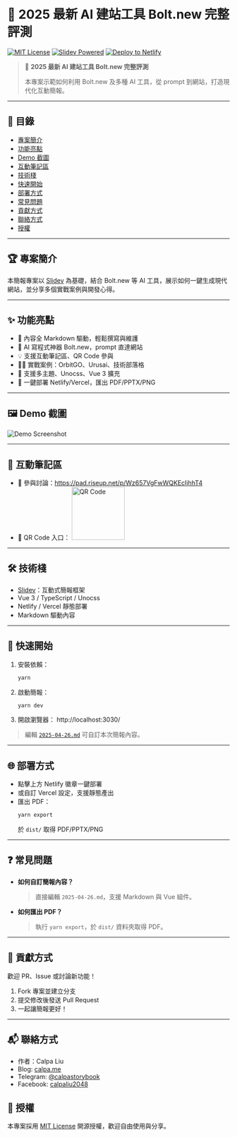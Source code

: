 # 🚀 2025 最新 AI 建站工具 Bolt.new 完整評測

[![MIT License](https://img.shields.io/badge/license-MIT-green.svg)](./LICENSE)
[![Slidev Powered](https://img.shields.io/badge/Powered%20by-Slidev-4B9EFC?logo=slidev)](https://sli.dev/)
[![Deploy to Netlify](https://img.shields.io/badge/Deploy%20to-Netlify-00C7B7?logo=netlify)](https://app.netlify.com/start/deploy?repository=https://github.com/calpa/slides-2025-04-26)

> 🎤 **2025 最新 AI 建站工具 Bolt.new 完整評測**
>
> 本專案示範如何利用 Bolt.new 及多種 AI 工具，從 prompt 到網站，打造現代化互動簡報。

---

## 📖 目錄
- [專案簡介](#專案簡介)
- [功能亮點](#功能亮點)
- [Demo 截圖](#demo-截圖)
- [互動筆記區](#互動筆記區)
- [技術棧](#技術棧)
- [快速開始](#快速開始)
- [部署方式](#部署方式)
- [常見問題](#常見問題)
- [貢獻方式](#貢獻方式)
- [聯絡方式](#聯絡方式)
- [授權](#授權)

---

## 🏆 專案簡介

本簡報專案以 [Slidev](https://sli.dev/) 為基礎，結合 Bolt.new 等 AI 工具，展示如何一鍵生成現代網站，並分享多個實戰案例與開發心得。

---

## ✨ 功能亮點

- 📝 內容全 Markdown 驅動，輕鬆撰寫與維護
- 🤖 AI 寫程式神器 Bolt.new，prompt 直達網站
- 💡 支援互動筆記區、QR Code 參與
- 🧑‍💻 實戰案例：OrbitGO、Urusai、技術部落格
- 🎨 支援多主題、Unocss、Vue 3 擴充
- 🌈 一鍵部署 Netlify/Vercel，匯出 PDF/PPTX/PNG

---

## 🖼️ Demo 截圖

![Demo Screenshot](https://assets.calpa.me/astounding-piroshki-79c2ef_netlify.avif)

---

## 🤝 互動筆記區

- 📒 參與討論：https://pad.riseup.net/p/Wz657VgFwWQKEcIjhhT4
- 📱 QR Code 入口：
  <img src="https://api.qrserver.com/v1/create-qr-code/?size=150x150&data=https://pad.riseup.net/p/Wz657VgFwWQKEcIjhhT4" width="120" alt="QR Code" />

---

## 🛠️ 技術棧

- [Slidev](https://sli.dev/)：互動式簡報框架
- Vue 3 / TypeScript / Unocss
- Netlify / Vercel 靜態部署
- Markdown 驅動內容

---

## 🚀 快速開始

1. 安裝依賴：
   ```sh
   yarn
   ```
2. 啟動簡報：
   ```sh
   yarn dev
   ```
3. 開啟瀏覽器：
   http://localhost:3030/

> 編輯 [`2025-04-26.md`](./2025-04-26.md) 可自訂本次簡報內容。

---

## 🌐 部署方式

- 點擊上方 Netlify 徽章一鍵部署
- 或自訂 Vercel 設定，支援靜態產出
- 匯出 PDF：
  ```sh
  yarn export
  ```
  於 `dist/` 取得 PDF/PPTX/PNG

---

## ❓ 常見問題

- **如何自訂簡報內容？**
  > 直接編輯 `2025-04-26.md`，支援 Markdown 與 Vue 組件。
- **如何匯出 PDF？**
  > 執行 `yarn export`，於 `dist/` 資料夾取得 PDF。

---

## 🙌 貢獻方式

歡迎 PR、Issue 或討論新功能！

1. Fork 專案並建立分支
2. 提交修改後發送 Pull Request
3. 一起讓簡報更好！

---

## 📬 聯絡方式

- 作者：Calpa Liu
- Blog: [calpa.me](https://calpa.me/)
- Telegram: [@calpastorybook](https://t.me/calpastorybook)
- Facebook: [calpaliu2048](https://www.facebook.com/calpaliu2048)

## 📄 授權

本專案採用 [MIT License](./LICENSE) 開源授權，歡迎自由使用與分享。

